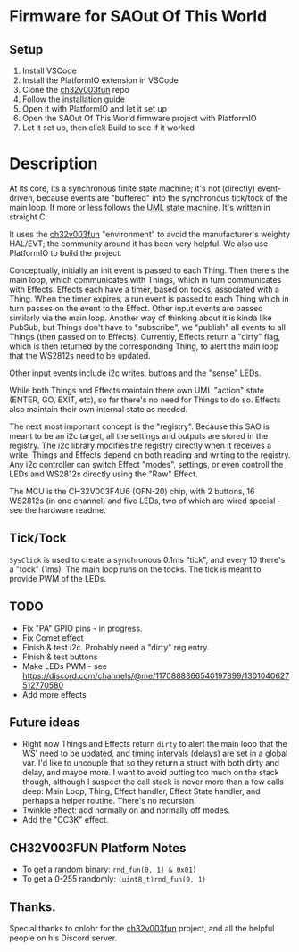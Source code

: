 # Firmware for SAOut Of This World

## Setup
1) Install VSCode
2) Install the PlatformIO extension in VSCode
3) Clone the [ch32v003fun](https://github.com/cnlohr/ch32v003fun) repo
4) Follow the [installation](https://github.com/cnlohr/ch32v003fun/wiki/Installation) guide
5) Open it with PlatformIO and let it set up
6) Open the SAOut Of This World firmware project with PlatformIO
7) Let it set up, then click Build to see if it worked

# Description

At its core, its a synchronous finite state machine; it's not (directly) event-driven, because events are "buffered" into the synchronous tick/tock of the main loop. It more or less follows the [UML state machine](https://en.wikipedia.org/wiki/UML_state_machine). It's written in straight C.

It uses the [ch32v003fun](https://github.com/cnlohr/ch32v003fun) "environment" to avoid the manufacturer's weighty HAL/EVT; the community around it has been very helpful. We also use PlatformIO to build the project.

Conceptually, initially an init event is passed to each Thing. Then there's the main loop, which communicates with Things, which in turn communicates with Effects. Effects each have a timer, based on tocks, associated with a Thing. When the timer expires, a run event is passed to each Thing which in turn passes on the event to the Effect. Other input events are passed similarly via the main loop. Another way of thinking about it is kinda like PubSub, but Things don't have to "subscribe", we "publish" all events to all Things (then passed on to Effects). Currently, Effects return a "dirty" flag, which is then returned by the corresponding Thing, to alert the main loop that the WS2812s need to be updated.

Other input events include i2c writes, buttons and the "sense" LEDs.

While both Things and Effects maintain there own UML "action" state (ENTER, GO, EXIT, etc), so far there's no need for Things to do so. Effects also maintain their own internal state as needed.

The next most important concept is the "registry". Because this SAO is meant to be an i2c target, all the settings and outputs are stored in the registry. The i2c library modifies the registry directly when it receives a write. Things and Effects depend on both reading and writing to the registry. Any i2c controller can switch Effect "modes", settings, or even controll the LEDs and WS2812s directly using the "Raw" Effect.

The MCU is the CH32V003F4U6 (QFN-20) chip, with 2 buttons, 16 WS2812s (in one channel) and five LEDs, two of which are wired special - see the hardware readme.

## Tick/Tock
`SysClick` is used to create a synchronous 0.1ms "tick", and every 10 there's a "tock" (1ms). The main loop runs on the tocks. The tick is meant to provide PWM of the LEDs.


## TODO

* Fix "PA" GPIO pins - in progress.
* Fix Comet effect
* Finish & test i2c. Probably need a "dirty" reg entry.
* Finish & test buttons
* Make LEDs PWM - see https://discord.com/channels/@me/1170888366540197899/1301040627512770580 
* Add more effects

## Future ideas

* Right now Things and Effects return `dirty` to alert the main loop that the WS' need to be updated, and timing intervals (delays) are set in a global var. I'd like to uncouple that so they return a struct with both dirty and delay, and maybe more. I want to avoid putting too much on the stack though, although I suspect the call stack is never more than a few calls deep: Main Loop, Thing, Effect handler, Effect State handler, and perhaps a helper routine. There's no recursion.
* Twinkle effect: add normally on and normally off modes.
* Add the "CC3K" effect.

## CH32V003FUN Platform Notes

* To get a random binary: `rnd_fun(0, 1) & 0x01)`
* To get a 0-255 randomly: `(uint8_t)rnd_fun(0, 1)`

## Thanks.
Special thanks to cnlohr for the [ch32v003fun](https://github.com/cnlohr/ch32v003fun) project,
and all the helpful people on his Discord server.
